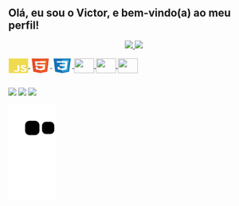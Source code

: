 ## Olá, eu sou o Victor, e bem-vindo(a) ao meu perfil!
<div align="center">
  <a  href="https://github.com/VictorRafael735">
  <img style="display: inline_block" height="150em" src="https://github-readme-stats.vercel.app/api?username=VictorRafael735&show_icons=true&theme=dracula&include_all_commits=true&count_private=true"/>
  <img style="display: inline_block" height="150em" src="https://github-readme-stats.vercel.app/api/top-langs/?username=VictorRafael735&layout=compact&langs_count=7&theme=dracula"/>
</div>
<div style="display: inline_block"><br>
  <img align="center" height="30" width="40" src="https://raw.githubusercontent.com/devicons/devicon/master/icons/javascript/javascript-plain.svg">
  <img align="center" height="30" width="40" src="https://raw.githubusercontent.com/devicons/devicon/master/icons/html5/html5-original.svg">
  <img align="center" height="30" width="40" src="https://raw.githubusercontent.com/devicons/devicon/master/icons/css3/css3-original.svg">
  <img align="center" height="30" width="40" src="https://cdn.jsdelivr.net/gh/devicons/devicon/icons/nodejs/nodejs-original.svg" />
  <img align="center" height="30" width="40" src="https://cdn.jsdelivr.net/gh/devicons/devicon/icons/bootstrap/bootstrap-original-wordmark.svg" />
  <img align="center" height="30" width="40" src="https://cdn.jsdelivr.net/gh/devicons/devicon/icons/electron/electron-original.svg" />
</div>
  
  ##
 
<div> 
  <a href="https://instagram.com/victorrafael735" target="_blank"><img src="https://img.shields.io/badge/-Instagram-%23E4405F?style=for-the-badge&logo=instagram&logoColor=white" target="_blank"></a>
  <a href = "mailto:victorrafael735@gmail.com"><img src="https://img.shields.io/badge/-Gmail-%23333?style=for-the-badge&logo=gmail&logoColor=white" target="_blank"></a>
  <a href="https://www.linkedin.com/in/victor-rafael-9a01341bb/" target="_blank"><img src="https://img.shields.io/badge/-LinkedIn-%230077B5?style=for-the-badge&logo=linkedin&logoColor=white" target="_blank"></a> 
 
  ![Snake animation](https://github.com/VictorRafael735/VictorRafael735/blob/output/github-contribution-grid-snake.svg)
 
</div>
